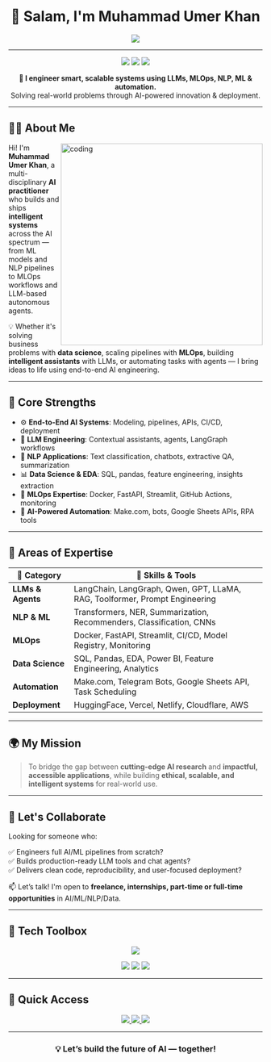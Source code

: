 <!-- MuhammadUmerKhan/MuhammadUmerKhan README.md -->

<h1 align="center">👋 Salam, I'm Muhammad Umer Khan</h1>

<p align="center">
  <img src="https://readme-typing-svg.herokuapp.com?font=Fira+Code&size=25&pause=500&center=true&vCenter=true&color=00EFFF&width=1000&height=50&lines=AI+%7C+ML+%7C+NLP+%7C+MLOps+%7C+LLMs+%7C+Data+Science;Crafting+Real-World+AI+Solutions+that+Scale+%F0%9F%94%A5;From+Prototypes+to+Production+Deployments" />
</p>

---

<p align="center">
  <img src="https://img.shields.io/badge/AI%20Practitioner-AI%2C%20ML%2C%20NLP%2C%20LLMs%2C%20MLOps-blue?style=flat-square" />
  <img src="https://img.shields.io/badge/Role-AI%20Engineer%20%7C%20ML%20Engineer%20%7C%20NLP%20%7C%20Data%20Scientist-0abde3?style=flat-square" />
  <img src="https://img.shields.io/badge/Open%20to-Remote%20%7C%20Hybrid%20%7C%20Collabs-success?style=flat-square" />
</p>

<p align="center"><strong>🔧 I engineer smart, scalable systems using LLMs, MLOps, NLP, ML & automation.</strong><br/>
Solving real-world problems through AI-powered innovation & deployment.</p>

---

## 👨‍💼 About Me

<img align="right" alt="coding" width="400" src="https://media.giphy.com/media/qgQUggAC3Pfv687qPC/giphy.gif" />

Hi! I'm **Muhammad Umer Khan**, a multi-disciplinary **AI practitioner** who builds and ships **intelligent systems** across the AI spectrum — from ML models and NLP pipelines to MLOps workflows and LLM-based autonomous agents.

💡 Whether it's solving business problems with **data science**, scaling pipelines with **MLOps**, building **intelligent assistants** with LLMs, or automating tasks with agents — I bring ideas to life using end-to-end AI engineering.

---

## 🚀 Core Strengths

- ⚙️ **End-to-End AI Systems**: Modeling, pipelines, APIs, CI/CD, deployment
- 🧠 **LLM Engineering**: Contextual assistants, agents, LangGraph workflows
- 🤖 **NLP Applications**: Text classification, chatbots, extractive QA, summarization
- 📊 **Data Science & EDA**: SQL, pandas, feature engineering, insights extraction
- 🧪 **MLOps Expertise**: Docker, FastAPI, Streamlit, GitHub Actions, monitoring
- 🔁 **AI-Powered Automation**: Make.com, bots, Google Sheets APIs, RPA tools

---

## 🧠 Areas of Expertise

| 🌟 Category         | 🔧 Skills & Tools                                                                 |
|---------------------|----------------------------------------------------------------------------------|
| **LLMs & Agents**   | LangChain, LangGraph, Qwen, GPT, LLaMA, RAG, Toolformer, Prompt Engineering     |
| **NLP & ML**        | Transformers, NER, Summarization, Recommenders, Classification, CNNs            |
| **MLOps**           | Docker, FastAPI, Streamlit, CI/CD, Model Registry, Monitoring                   |
| **Data Science**    | SQL, Pandas, EDA, Power BI, Feature Engineering, Analytics                      |
| **Automation**      | Make.com, Telegram Bots, Google Sheets API, Task Scheduling                     |
| **Deployment**      | HuggingFace, Vercel, Netlify, Cloudflare, AWS                                   |

---

## 🌍 My Mission

> To bridge the gap between **cutting-edge AI research** and **impactful, accessible applications**, while building **ethical, scalable, and intelligent systems** for real-world use.

---

## 💬 Let's Collaborate

Looking for someone who:

✅ Engineers full AI/ML pipelines from scratch?  
✅ Builds production-ready LLM tools and chat agents?  
✅ Delivers clean code, reproducibility, and user-focused deployment?

📫 Let’s talk! I'm open to **freelance, internships, part-time or full-time opportunities** in AI/ML/NLP/Data.

---

## 🧰 Tech Toolbox

<p align="center">
  <img src="https://skillicons.dev/icons?i=python,pytorch,tensorflow,fastapi,streamlit,docker,git,github,mysql,postgresql,vscode,jupyter,linux,aws" />
</p>
<p align="center">
  <img src="https://img.shields.io/badge/LLMs-GPT%20%7C%20Qwen%20%7C%20LLaMA4-informational?style=flat-square" />
  <img src="https://img.shields.io/badge/Tools-LangChain%20%7C%20LangGraph%20%7C%20Make.com-blue?style=flat-square" />
  <img src="https://img.shields.io/badge/Deployment-HuggingFace%20%7C%20Vercel%20%7C%20Cloudflare-lightgrey?style=flat-square" />
</p>

---

## 📎 Quick Access

<p align="center">
  <a href="https://www.linkedin.com/in/muhammad-umer-khan-61729b260/" target="_blank">
    <img src="https://img.shields.io/badge/LinkedIn-0A66C2?style=for-the-badge&logo=linkedin&logoColor=white" />
  </a>
  <a href="https://portfolio-sigma-mocha-67.vercel.app/" target="_blank">
    <img src="https://img.shields.io/badge/Portfolio-111827?style=for-the-badge&logo=google-chrome&logoColor=white" />
  </a>
  <a href="https://drive.google.com/uc?export=download&id=1ELLn0pdpSsVX2dZAeeStvpsXI1QHl4ej" target="_blank">
    <img src="https://img.shields.io/badge/Resume-FF6B6B?style=for-the-badge&logo=adobeacrobatreader&logoColor=white" />
  </a>
</p>

---

<h3 align="center">💡 Let’s build the future of AI — together!</h3>
